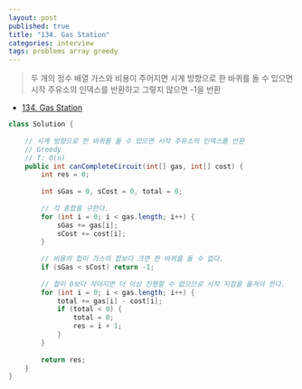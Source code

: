```yaml
---
layout: post
published: true
title: "134. Gas Station"
categories: interview
tags: problems array greedy
---
```


> 두 개의 정수 배열 가스와 비용이 주어지면 시계 방향으로 한 바퀴를 돌 수 있으면 시작 주유소의 인덱스를 반환하고 그렇지 않으면 -1을 반환

- [134. Gas Station](https://leetcode.com/problems/gas-station/)

```java
class Solution {
    
    // 시계 방향으로 한 바퀴를 돌 수 있으면 시작 주유소의 인덱스를 반환
    // Greedy
    // T: O(n)
    public int canCompleteCircuit(int[] gas, int[] cost) {
        int res = 0;
        
        int sGas = 0, sCost = 0, total = 0;
        
        // 각 총합을 구한다.
        for (int i = 0; i < gas.length; i++) {
            sGas += gas[i];
            sCost += cost[i];
        }
        
        // 비용의 합이 가스의 합보다 크면 한 바퀴를 돌 수 없다.
        if (sGas < sCost) return -1;
        
        // 합이 0보다 작아지면 더 이상 진행할 수 없으므로 시작 지점을 옮겨야 한다.
        for (int i = 0; i < gas.length; i++) {
            total += gas[i] - cost[i];
            if (total < 0) {
                total = 0;
                res = i + 1;
            }
        }
        
        return res;
    }
}
```